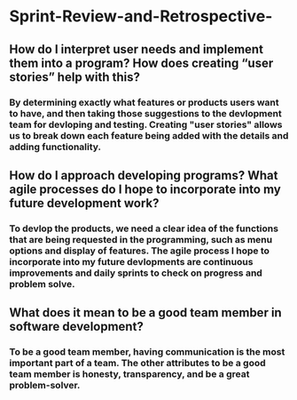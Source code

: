 # Sprint-Review-and-Retrospective-

## How do I interpret user needs and implement them into a program? How does creating “user stories” help with this?
### By determining exactly what features or products users want to have, and then taking those suggestions to the devlopment team for devloping and testing. Creating "user stories" allows us to break down each feature being added with the details and adding functionality.
## How do I approach developing programs? What agile processes do I hope to incorporate into my future development work?
### To devlop the products, we need a clear idea of the functions that are being requested in the programming, such as menu options and display of features. The agile process I hope to incorporate into my future devlopments are continuous improvements and daily sprints to check on progress and problem solve.
## What does it mean to be a good team member in software development?
### To be a good team member, having communication is the most important part of a team. The other attributes to be a good team member is honesty, transparency, and be a great problem-solver.
